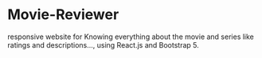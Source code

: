 # Movie-Reviewer
responsive website for Knowing everything about the movie and series like ratings and descriptions..., using React.js and Bootstrap 5.
